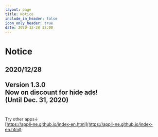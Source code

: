 ```yaml
---
layout: page
title: Notice
include_in_header: false
icon_only_header: true
date: 2020-12-28 12:00
---
```

# Notice
2020/12/28
<br>
<br>
Version 1.3.0
<br>
Now on discount for hide ads!
<br>
(Until Dec. 31, 2020)
<br>
<br>
---
Try other apps↓
<br>
[https://appli-ne.github.io/index-en.html](https://appli-ne.github.io/index-en.html)
